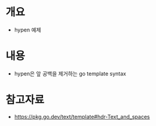 # 개요
* hypen 예제

# 내용
* hypen은 앞 공백을 제거하는 go template syntax

# 참고자료
* https://pkg.go.dev/text/template#hdr-Text_and_spaces